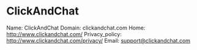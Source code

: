 
# ClickAndChat

Name: ClickAndChat
Domain: clickandchat.com
Home: http://www.clickandchat.com/
Privacy_policy: http://www.clickandchat.com/privacy/
Email: support@clickandchat.com
